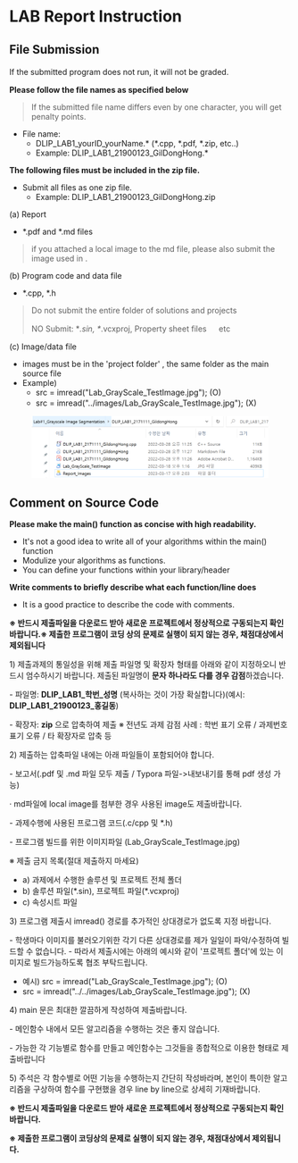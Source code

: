 # LAB Report Instruction



## File Submission&#x20;

If the submitted program does not run, it will not be graded. 　



**Please follow the file names  as specified below**

> &#x20;If the submitted file name differs even by one character, you will get penalty points.

* File name:&#x20;
  * DLIP\_LAB1\_yourID\_yourName.\*    (\*.cpp, \*.pdf, \*.zip,  etc..)&#x20;
  * Example:  DLIP\_LAB1\_21900123\_GilDongHong.\*  &#x20;



**The following files must be included in the zip file.**

* Submit all files as one zip file.&#x20;
  * Example:  DLIP\_LAB1\_21900123\_GilDongHong.zip

&#x20; (a) Report&#x20;

* \*.pdf and \*.md files

> if you attached a local image to the md file, please also submit the image used in  .

(b) Program code and data file

* \*.cpp,   \*.h

> Do not submit the entire folder of solutions and projects
>
> NO Submit: \*_.sin, \*_.vcxproj,  Property sheet files 　 etc

(c) Image/data file &#x20;

* images must be in the 'project folder' , the same folder as the main source file
* Example)&#x20;
  * src = imread("Lab\_GrayScale\_TestImage.jpg"); (O)&#x20;
  * src = imread("../images/Lab\_GrayScale\_TestImage.jpg"); (X) 　



<figure><img src="../../.gitbook/assets/image (3) (2).png" alt=""><figcaption></figcaption></figure>

## Comment on Source Code&#x20;

**Please make the main() function as concise with high readability.**

* It's not a good idea to write all of your algorithms within the main() function
* Modulize your algorithms as  functions.
* You can define your functions within your library/header&#x20;

**Write comments to  briefly describe what each function/line does**

* It is a good practice to describe the code  with comments.







**※ 반드시 제출파일을 다운로드 받아 새로운 프로젝트에서 정상적으로 구동되는지 확인 바랍니다.※ 제출한 프로그램이 코딩 상의 문제로 실행이 되지 않는 경우, 채점대상에서 제외됩니다**

1\) 제출과제의 통일성을 위해 제출 파일명 및 확장자 형태를 아래와 같이 지정하오니 반드시 엄수하시기 바랍니다. 제출된 파일명이 **문자 하나라도 다를 경우 감점**하겠습니다.

&#x20;  \- 파일명: **DLIP\_LAB1\_학번\_성명** (복사하는 것이 가장 확실합니다)(예시: **DLIP\_LAB1\_21900123\_홍길동**)  &#x20;

\- 확장자: **zip** 으로 압축하여 제출   ※ 전년도 과제 감점 사례 : 학번 표기 오류 / 과제번호 표기 오류 / 타 확장자로 압축 등

2\) 제출하는 압축파일 내에는 아래 파일들이 포함되어야 합니다.  &#x20;

\- 보고서(.pdf 및 .md 파일 모두 제출 / Typora 파일->내보내기를 통해 pdf 생성 가능)     &#x20;

· md파일에 local image를 첨부한 경우 사용된 image도 제출바랍니다.  &#x20;

\- 과제수행에 사용된 프로그램 코드(.c/cpp 및 \*.h)  &#x20;

\- 프로그램 빌드를 위한 이미지파일 (Lab\_GrayScale\_TestImage.jpg)  &#x20;

※ 제출 금지 목록(절대 제출하지 마세요)  &#x20;

* a) 과제에서 수행한 솔루션 및 프로젝트 전체 폴더
* b) 솔루션 파일(\*.sin), 프로젝트 파일(\*.vcxproj)   &#x20;
* c) 속성시트 파일

3\) 프로그램 제출시 imread() 경로를 추가적인 상대경로가 없도록 지정 바랍니다.  &#x20;

\- 학생마다 이미지를 불러오기위한 각기 다른 상대경로를 제가 일일이 파악/수정하여 빌드할 수 없습니다.   - 따라서 제출시에는 아래의 예시와 같이 '프로젝트 폴더'에 있는 이미지로 빌드가능하도록 협조 부탁드립니다.      &#x20;

* 예시) src = imread("Lab\_GrayScale\_TestImage.jpg");   (O)                &#x20;
* src = imread("../../images/Lab\_GrayScale\_TestImage.jpg");  (X)

4\) main 문은 최대한 깔끔하게 작성하여 제출바랍니다.&#x20;

&#x20;\- 메인함수 내에서 모든 알고리즘을 수행하는 것은 좋지 않습니다. &#x20;

\- 가능한 각 기능별로 함수를 만들고 메인함수는 그것들을 종합적으로 이용한 형태로 제출바랍니다

5\) 주석은 각 함수별로 어떤 기능을 수행하는지 간단히 작성바라며, 본인이 특이한 알고리즘을 구상하여 함수를 구현했을 경우 line by line으로 상세히 기재바랍니다.　



**※ 반드시 제출파일을 다운로드 받아 새로운 프로젝트에서 정상적으로 구동되는지 확인 바랍니다.**

**※ 제출한 프로그램이 코딩상의 문제로 실행이 되지 않는 경우, 채점대상에서 제외됩니다.**
